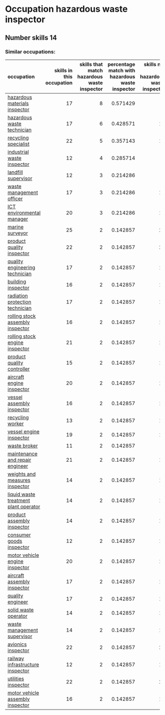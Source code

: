 # Occupation hazardous waste inspector
## Number skills 14
### Similar occupations:
| occupation                                                                        |   skills in this occupation |   skills that match hazardous waste inspector |   percentage match with hazardous waste inspector |   skills not in hazardous waste inspector |
|:----------------------------------------------------------------------------------|----------------------------:|----------------------------------------------:|--------------------------------------------------:|------------------------------------------:|
| [hazardous materials inspector](hazardous_materials_inspector.md)                 |                          17 |                                             8 |                                          0.571429 |                                         9 |
| [hazardous waste technician](hazardous_waste_technician.md)                       |                          17 |                                             6 |                                          0.428571 |                                        11 |
| [recycling specialist](recycling_specialist.md)                                   |                          22 |                                             5 |                                          0.357143 |                                        17 |
| [industrial waste inspector](industrial_waste_inspector.md)                       |                          12 |                                             4 |                                          0.285714 |                                         8 |
| [landfill supervisor](landfill_supervisor.md)                                     |                          12 |                                             3 |                                          0.214286 |                                         9 |
| [waste management officer](waste_management_officer.md)                           |                          17 |                                             3 |                                          0.214286 |                                        14 |
| [ICT environmental manager](ICT_environmental_manager.md)                         |                          20 |                                             3 |                                          0.214286 |                                        17 |
| [marine surveyor](marine_surveyor.md)                                             |                          25 |                                             2 |                                          0.142857 |                                        23 |
| [product quality inspector](product_quality_inspector.md)                         |                          22 |                                             2 |                                          0.142857 |                                        20 |
| [quality engineering technician](quality_engineering_technician.md)               |                          17 |                                             2 |                                          0.142857 |                                        15 |
| [building inspector](building_inspector.md)                                       |                          16 |                                             2 |                                          0.142857 |                                        14 |
| [radiation protection technician](radiation_protection_technician.md)             |                          17 |                                             2 |                                          0.142857 |                                        15 |
| [rolling stock assembly inspector](rolling_stock_assembly_inspector.md)           |                          16 |                                             2 |                                          0.142857 |                                        14 |
| [rolling stock engine inspector](rolling_stock_engine_inspector.md)               |                          21 |                                             2 |                                          0.142857 |                                        19 |
| [product quality controller](product_quality_controller.md)                       |                          15 |                                             2 |                                          0.142857 |                                        13 |
| [aircraft engine inspector](aircraft_engine_inspector.md)                         |                          20 |                                             2 |                                          0.142857 |                                        18 |
| [vessel assembly inspector](vessel_assembly_inspector.md)                         |                          16 |                                             2 |                                          0.142857 |                                        14 |
| [recycling worker](recycling_worker.md)                                           |                          13 |                                             2 |                                          0.142857 |                                        11 |
| [vessel engine inspector](vessel_engine_inspector.md)                             |                          19 |                                             2 |                                          0.142857 |                                        17 |
| [waste broker](waste_broker.md)                                                   |                          11 |                                             2 |                                          0.142857 |                                         9 |
| [maintenance and repair engineer](maintenance_and_repair_engineer.md)             |                          21 |                                             2 |                                          0.142857 |                                        19 |
| [weights and measures inspector](weights_and_measures_inspector.md)               |                          14 |                                             2 |                                          0.142857 |                                        12 |
| [liquid waste treatment plant operator](liquid_waste_treatment_plant_operator.md) |                          14 |                                             2 |                                          0.142857 |                                        12 |
| [product assembly inspector](product_assembly_inspector.md)                       |                          14 |                                             2 |                                          0.142857 |                                        12 |
| [consumer goods inspector](consumer_goods_inspector.md)                           |                          12 |                                             2 |                                          0.142857 |                                        10 |
| [motor vehicle engine inspector](motor_vehicle_engine_inspector.md)               |                          20 |                                             2 |                                          0.142857 |                                        18 |
| [aircraft assembly inspector](aircraft_assembly_inspector.md)                     |                          17 |                                             2 |                                          0.142857 |                                        15 |
| [quality engineer](quality_engineer.md)                                           |                          17 |                                             2 |                                          0.142857 |                                        15 |
| [solid waste operator](solid_waste_operator.md)                                   |                          14 |                                             2 |                                          0.142857 |                                        12 |
| [waste management supervisor](waste_management_supervisor.md)                     |                          14 |                                             2 |                                          0.142857 |                                        12 |
| [avionics inspector](avionics_inspector.md)                                       |                          22 |                                             2 |                                          0.142857 |                                        20 |
| [railway infrastructure inspector](railway_infrastructure_inspector.md)           |                          12 |                                             2 |                                          0.142857 |                                        10 |
| [utilities inspector](utilities_inspector.md)                                     |                          22 |                                             2 |                                          0.142857 |                                        20 |
| [motor vehicle assembly inspector](motor_vehicle_assembly_inspector.md)           |                          16 |                                             2 |                                          0.142857 |                                        14 |
